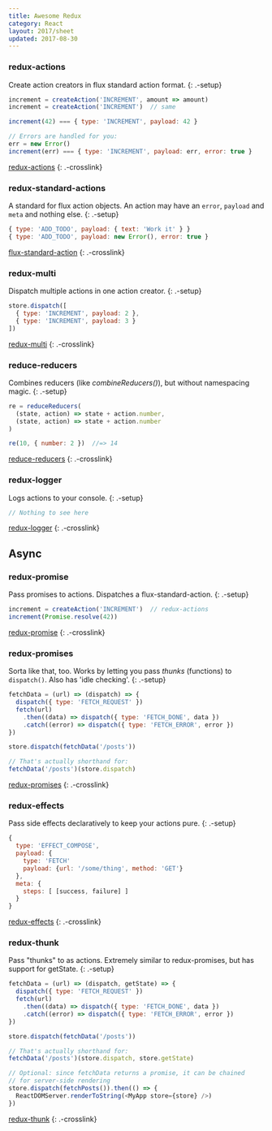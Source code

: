 ```yaml
---
title: Awesome Redux
category: React
layout: 2017/sheet
updated: 2017-08-30
---
```


### redux-actions

Create action creators in flux standard action format.
{: .-setup}

```js
increment = createAction('INCREMENT', amount => amount)
increment = createAction('INCREMENT')  // same
```

```js
increment(42) === { type: 'INCREMENT', payload: 42 }
```

```js
// Errors are handled for you:
err = new Error()
increment(err) === { type: 'INCREMENT', payload: err, error: true }
```

[redux-actions](https://www.npmjs.com/package/redux-actions)
{: .-crosslink}

### redux-standard-actions

A standard for flux action objects. An action may have an `error`, `payload` and `meta` and nothing else.
{: .-setup}

```js
{ type: 'ADD_TODO', payload: { text: 'Work it' } }
{ type: 'ADD_TODO', payload: new Error(), error: true }
```

[flux-standard-action](https://github.com/acdlite/flux-standard-action)
{: .-crosslink}

### redux-multi

Dispatch multiple actions in one action creator.
{: .-setup}

```js
store.dispatch([
  { type: 'INCREMENT', payload: 2 },
  { type: 'INCREMENT', payload: 3 }
])
```

[redux-multi](https://github.com/ashaffer/redux-multi)
{: .-crosslink}

### reduce-reducers
Combines reducers (like *combineReducers()*), but without namespacing magic.
{: .-setup}

```js
re = reduceReducers(
  (state, action) => state + action.number,
  (state, action) => state + action.number
)

re(10, { number: 2 })  //=> 14
```

[reduce-reducers](https://www.npmjs.com/package/reduce-reducers)
{: .-crosslink}

### redux-logger

Logs actions to your console.
{: .-setup}

```js
// Nothing to see here
```

[redux-logger](https://github.com/evgenyrodionov/redux-logger)
{: .-crosslink}

Async
-----

### redux-promise

Pass promises to actions. Dispatches a flux-standard-action.
{: .-setup}

```js
increment = createAction('INCREMENT')  // redux-actions
increment(Promise.resolve(42))
```

[redux-promise](https://github.com/acdlite/redux-promise)
{: .-crosslink}

### redux-promises

Sorta like that, too. Works by letting you pass *thunks* (functions) to `dispatch()`. Also has 'idle checking'.
{: .-setup}

```js
fetchData = (url) => (dispatch) => {
  dispatch({ type: 'FETCH_REQUEST' })
  fetch(url)
    .then((data) => dispatch({ type: 'FETCH_DONE', data })
    .catch((error) => dispatch({ type: 'FETCH_ERROR', error })
})

store.dispatch(fetchData('/posts'))
```

```js
// That's actually shorthand for:
fetchData('/posts')(store.dispatch)
```

[redux-promises](https://www.npmjs.com/package/redux-promises)
{: .-crosslink}

### redux-effects

Pass side effects declaratively to keep your actions pure.
{: .-setup}

```js
{
  type: 'EFFECT_COMPOSE',
  payload: {
    type: 'FETCH'
    payload: {url: '/some/thing', method: 'GET'}
  },
  meta: {
    steps: [ [success, failure] ]
  }
}
```

[redux-effects](https://www.npmjs.com/package/redux-effects)
{: .-crosslink}

### redux-thunk

Pass "thunks" to as actions. Extremely similar to redux-promises, but has support for getState.
{: .-setup}

```js
fetchData = (url) => (dispatch, getState) => {
  dispatch({ type: 'FETCH_REQUEST' })
  fetch(url)
    .then((data) => dispatch({ type: 'FETCH_DONE', data })
    .catch((error) => dispatch({ type: 'FETCH_ERROR', error })
})

store.dispatch(fetchData('/posts'))
```

```js
// That's actually shorthand for:
fetchData('/posts')(store.dispatch, store.getState)
```

```js
// Optional: since fetchData returns a promise, it can be chained
// for server-side rendering
store.dispatch(fetchPosts()).then(() => {
  ReactDOMServer.renderToString(<MyApp store={store} />)
})
```

[redux-thunk](https://www.npmjs.com/package/redux-thunk)
{: .-crosslink}
